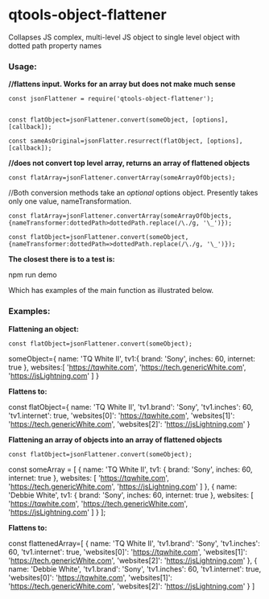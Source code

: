 # qtools-object-flattener

Collapses JS complex, multi-level JS object to single level object with dotted path property names

### Usage:

**//flattens input. Works for an array but does not make much sense**

    const jsonFlattener = require('qtools-object-flattener');


    const flatObject=jsonFlattener.convert(someObject, [options], [callback]);

    const sameAsOriginal=jsonFlatter.resurrect(flatObject, [options], [callback]);

**//does not convert top level array, returns an array of flattened objects**

    const flatArray=jsonFlattener.convertArray(someArrayOfObjects); 

//Both conversion methods take an *optional* options object. Presently takes only one value, nameTransformation.

    const flatArray=jsonFlattener.convertArray(someArrayOfObjects, {nameTransformer:dottedPath>dottedPath.replace(/\./g, '\_')}); 
    
    const flatObject=jsonFlattener.convert(someObject, {nameTransformer:dottedPath=>dottedPath.replace(/\./g, '\_')});

**The closest there is to a test is:**

npm run demo

Which has examples of the main function as illustrated below.

### Examples:

**Flattening an object:**

    const flatObject=jsonFlattener.convert(someObject);

someObject={
    name: 'TQ White II',
    tv1:{
        brand: 'Sony',
        inches: 60,
        internet: true
    },
    websites:[
        'https://tqwhite.com',
        'https://tech.genericWhite.com',
        'https://jsLightning.com'
    ]
}

**Flattens to:**

const flatObject={
  name: 'TQ White II',
  'tv1.brand': 'Sony',
  'tv1.inches': 60,
  'tv1.internet': true,
  'websites[0]': 'https://tqwhite.com',
  'websites[1]': 'https://tech.genericWhite.com',
  'websites[2]': 'https://jsLightning.com'
}

**Flattening an array of objects into an array of flattened objects**

    const flatObject=jsonFlattener.convert(someObject);

const someArray = [
    {
        name: 'TQ White II',
        tv1: {
            brand: 'Sony',
            inches: 60,
            internet: true
        },
        websites: [
            'https://tqwhite.com',
            'https://tech.genericWhite.com',
            'https://jsLightning.com'
        ]
    },
    {
        name: 'Debbie White',
        tv1: {
            brand: 'Sony',
            inches: 60,
            internet: true
        },
        websites: [
            'https://tqwhite.com',
            'https://tech.genericWhite.com',
            'https://jsLightning.com'
        ]
    }
];

**Flattens to:**

const flattenedArray=[
    {
      name: 'TQ White II',
      'tv1.brand': 'Sony',
      'tv1.inches': 60,
      'tv1.internet': true,
      'websites[0]': 'https://tqwhite.com',
      'websites[1]': 'https://tech.genericWhite.com',
      'websites[2]': 'https://jsLightning.com'
    },
    {
      name: 'Debbie White',
      'tv1.brand': 'Sony',
      'tv1.inches': 60,
      'tv1.internet': true,
      'websites[0]': 'https://tqwhite.com',
      'websites[1]': 'https://tech.genericWhite.com',
      'websites[2]': 'https://jsLightning.com'
    }
  ]